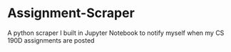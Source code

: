 # Assignment-Scraper
A python scraper I built in Jupyter Notebook to notify myself when my CS 190D assignments are posted
